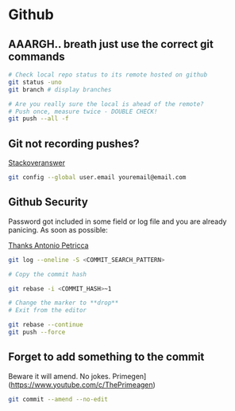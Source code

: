 # Github

## AAARGH.. breath just use the correct git commands

```bash
# Check local repo status to its remote hosted on github
git status -uno
git branch # display branches

# Are you really sure the local is ahead of the remote?
# Push once, measure twice - DOUBLE CHECK!
git push --all -f
```

## Git not recording pushes?
[Stackoveranswer](https://stackoverflow.com/questions/15289768/github-commits-arent-recorded-in-the-your-contributions-calendar#19384175)
```bash
git config --global user.email youremail@email.com 
```


## Github Security
Password got included in some field or log file and you are already panicing. As soon as possible:

[Thanks Antonio Petricca](https://stackoverflow.com/questions/5099333/git-accidental-inclusion-of-password-how-do-i-fix-it#5099338i)
```bash
git log --oneline -S <COMMIT_SEARCH_PATTERN>

# Copy the commit hash

git rebase -i <COMMIT_HASH>~1

# Change the marker to **drop**
# Exit from the editor

git rebase --continue
git push --force
```

## Forget to add something to the commit 
Beware it will amend. No jokes.
Primegen](https://www.youtube.com/c/ThePrimeagen)
```bash
git commit --amend --no-edit
```

